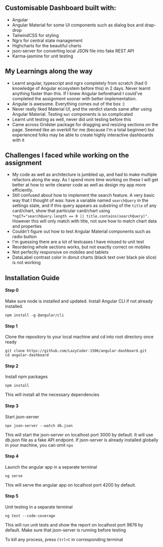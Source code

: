 ## Customisable Dashboard built with:
- Angular
- Angular Material for some UI components such as dialog box and drap-drop
- TailwindCSS for styling
- Ngrx for central state management
- Highcharts for the beautiful charts
- json-server for converting local JSON file into fake REST API
- Karma-jasmine for unit testing


## My Learnings along the way

- Learnt angular, typescript and ngrx completely from scratch (had 0 knowledge of Angular ecosystem before this) in 2 days. Never learnt anything faster than this. If I knew Angular beforehand I could've completed the assignment sooner with better implementation.
- Angular is awesome. Everything comes out of the box :)
- Never really liked Material UI, and the verdict stands same after using Angular Material. Testing `mat` components is so complicated
- Learnt unit testing as well, never did unit testing before this
- Came across Gridster package for dragging and resizing sections on the page. Seemed like an overkill for me (because I'm a total beginner) but experienced folks may be able to create highly interactive dashboards with it

## Challenges I faced while working on the assignment

- My code as well as architecture is jumbled up, and had to make multiple refactors along the way. As I spend more time working on these I will get better at how to write cleaner code as well as design my app more efficiently.
- Still confused about how to implement the search feature. A very basic way that I thought of was: have a variable named `searchQuery` in the settings state, and if this query appears as substring of the `title` of any card/chart, show that particular card/chart using `*ngIf="searchQuery.length == 0 || title.contains(searchQuery)"`. However this will only match with title, not sure how to match chart data and properties
- Couldn't figure out how to test Angular Material components such as radio button
- I'm guessing there are a lot of testcases I have missed to unit test
- Reordering whole sections works, but not exactly correct on mobiles
- Not perfectly responsive on mobiles and tablets
- DataLabel contrast color in donut charts (black text over black pie slice) is not working

## Installation Guide

#### Step 0
Make sure node is installed and updated. Install Angular CLI if not already installed.
```
npm install -g @angular/cli
```

#### Step 1
Clone the repository to your local machine and cd into root directory once ready
```
git clone https://github.com/LazyCoder-1506/angular-dashboard.git
cd angular-dashboard
```

#### Step 2
Install npm packages
```
npm install
```
This will install all the necessary dependencies

#### Step 3
Start json-server
```
npx json-server --watch db.json
```
This will start the json-server on localhost port 3000 by default. It will use db.json file as a fake API endpoint.
If json-server is already installed globally in your machine, you can omit `npx`

#### Step 4
Launch the angular app in a separate terminal
```
ng serve
```
This will serve the angular app on localhost port 4200 by default.

#### Step 5
Unit testing in a separate terminal
```
ng test --code-coverage
```
This will run unit tests and show the report on localhost port 9876 by default. Make sure that json-server is running before testing

To kill any process, press `Ctrl+C` in corresponding terminal